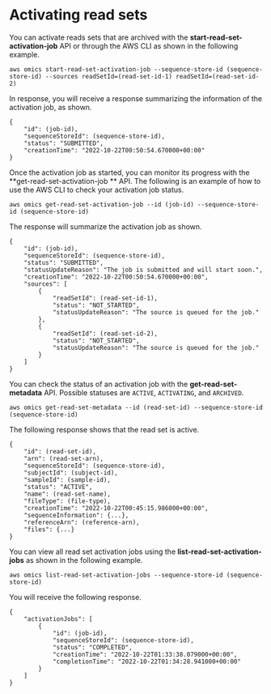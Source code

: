 # Activating read sets<a name="activating-read-sets"></a>

You can activate reads sets that are archived with the **start\-read\-set\-activation\-job** API or through the AWS CLI as shown in the following example\.

```
aws omics start-read-set-activation-job --sequence-store-id (sequence-store-id) --sources readSetId=(read-set-id-1) readSetId=(read-set-id-2)        
```

In response, you will receive a response summarizing the information of the activation job, as shown\.

```
{
    "id": (job-id),
    "sequenceStoreId": (sequence-store-id),
    "status": "SUBMITTED",
    "creationTime": "2022-10-22T00:50:54.670000+00:00"
}
```

Once the activation job as started, you can monitor its progress with the **get\-read\-set\-activation\-job ** API\. The following is an example of how to use the AWS CLI to check your activation job status\.

```
aws omics get-read-set-activation-job --id (job-id) --sequence-store-id (sequence-store-id)                    
```

The response will summarize the activation job as shown\.

```
{
    "id": (job-id),
    "sequenceStoreId": (sequence-store-id),
    "status": "SUBMITTED",
    "statusUpdateReason": "The job is submitted and will start soon.",
    "creationTime": "2022-10-22T00:50:54.670000+00:00",
    "sources": [
        {
            "readSetId": (read-set-id-1),
            "status": "NOT_STARTED",
            "statusUpdateReason": "The source is queued for the job."
        },
        {
            "readSetId": (read-set-id-2),
            "status": "NOT_STARTED",
            "statusUpdateReason": "The source is queued for the job."
        }
    ]
}
```

You can check the status of an activation job with the **get\-read\-set\-metadata** API\. Possible statuses are `ACTIVE`, `ACTIVATING`, and `ARCHIVED`\.

```
aws omics get-read-set-metadata --id (read-set-id) --sequence-store-id (sequence-store-id)        
```

The following response shows that the read set is active\.

```
{
    "id": (read-set-id),
    "arn": (read-set-arn),
    "sequenceStoreId": (sequence-store-id),
    "subjectId": (subject-id),
    "sampleId": (sample-id),
    "status": "ACTIVE", 
    "name": (read-set-name),
    "fileType": (file-type),
    "creationTime": "2022-10-22T00:45:15.986000+00:00",
    "sequenceInformation": {...},
    "referenceArn": (reference-arn),
    "files": {...}
}
```

You can view all read set activation jobs using the **list\-read\-set\-activation\-jobs** as shown in the following example\.

```
aws omics list-read-set-activation-jobs --sequence-store-id (sequence-store-id)                   
```

You will receive the following response\.

```
{
    "activationJobs": [
        {
            "id": (job-id),
            "sequenceStoreId": (sequence-store-id),
            "status": "COMPLETED",
            "creationTime": "2022-10-22T01:33:38.079000+00:00",
            "completionTime": "2022-10-22T01:34:28.941000+00:00"
        }
    ]
}
```